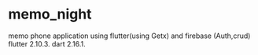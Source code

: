 # memo_night
memo phone application using flutter(using Getx) and firebase (Auth,crud)
flutter 2.10.3.
dart 2.16.1.

